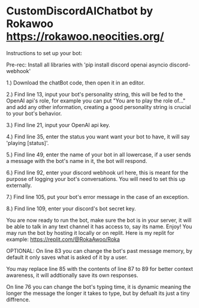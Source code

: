 # CustomDiscordAIChatbot by Rokawoo https://rokawoo.neocities.org/

Instructions to set up your bot:

Pre-rec: Install all libraries with 'pip install discord openai asyncio discord-webhook'

1.) Download the chatBot code, then open it in an editor.

2.) Find line 13, input your bot's personality string, this will be fed to the OpenAI api's role, for example you can put "You are to play the role of..." and add
any other information, creating a good personality string is crucial to your bot's behavior.

3.) Find line 21, input your OpenAI api key.

4.) Find line 35, enter the status you want want your bot to have, it will say 'playing [status]'.

5.) Find line 49, enter the name of your bot in all lowercase, if a user sends a message with the bot's name in it, the bot will respond.

6.) Find line 92, enter your discord webhook url here, this is meant for the purpose of logging your bot's conversations. You will need to set this up externally.

7.) Find line 105, put your bot's error message in the case of an exception.

8.) Find line 109, enter your discord's bot secret key.

You are now ready to run the bot, make sure the bot is in your server, it will be able to talk in any text channel it has access to, say its name. Enjoy!
You may run the bot by hosting it locally or on replit. Here is my replit for example: https://replit.com/@RokaAwoo/Roka


OPTIONAL:
On line 83 you can change the bot's past message memory, by default it only saves what is asked of it by a user.

You may replace line 85 with the contents of line 87 to 89 for better context awareness, it will addtionally save its own responses.

On line 76 you can change the bot's typing time, it is dynamic meaning the longer the message the longer it takes to type, but by defualt its just a tiny diffrence.
